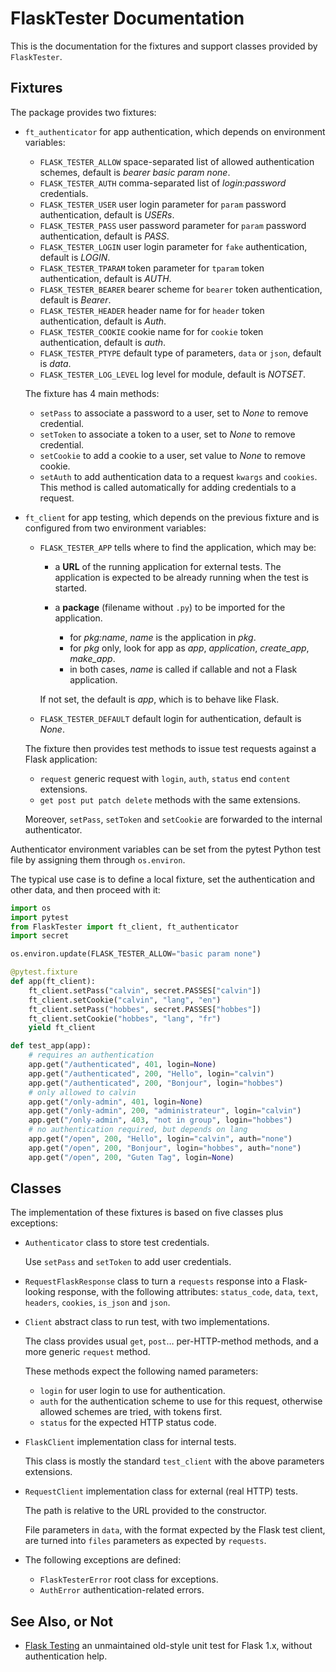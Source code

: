 # FlaskTester Documentation

This is the documentation for the fixtures and support classes provided
by `FlaskTester`.

## Fixtures

The package provides two fixtures:

- `ft_authenticator` for app authentication, which depends on environment variables:

  - `FLASK_TESTER_ALLOW` space-separated list of allowed authentication schemes,
    default is _bearer basic param none_.
  - `FLASK_TESTER_AUTH` comma-separated list of _login:password_ credentials.
  - `FLASK_TESTER_USER` user login parameter for `param` password authentication,
    default is _USERs_.
  - `FLASK_TESTER_PASS` user password parameter for `param` password authentication,
    default is _PASS_.
  - `FLASK_TESTER_LOGIN` user login parameter for `fake` authentication,
    default is _LOGIN_.
  - `FLASK_TESTER_TPARAM` token parameter for `tparam` token authentication,
    default is _AUTH_.
  - `FLASK_TESTER_BEARER` bearer scheme for `bearer` token authentication,
    default is _Bearer_.
  - `FLASK_TESTER_HEADER` header name for for `header` token authentication,
    default is _Auth_.
  - `FLASK_TESTER_COOKIE` cookie name for for `cookie` token authentication,
    default is _auth_.
  - `FLASK_TESTER_PTYPE` default type of parameters, `data` or `json`,
    default is _data_.
  - `FLASK_TESTER_LOG_LEVEL` log level for module,
    default is _NOTSET_.

  The fixture has 4 main methods:
  - `setPass` to associate a password to a user, set to _None_ to remove credential.
  - `setToken` to associate a token to a user, set to _None_ to remove credential.
  - `setCookie` to add a cookie to a user, set value to _None_ to remove cookie.
  - `setAuth` to add authentication data to a request `kwargs` and `cookies`.  
    This method is called automatically for adding credentials to a request.

- `ft_client` for app testing, which depends on the previous fixture and
  is configured from two environment variables:

  - `FLASK_TESTER_APP` tells where to find the application, which may be:

    - a **URL** of the running application for external tests.
      The application is expected to be already running when the test is started.
  
    - a **package** (filename without `.py`) to be imported for the application.
      - for _pkg:name_, _name_ is the application in _pkg_.
      - for _pkg_ only, look for app as _app_, _application_, _create_app_, _make_app_.
      - in both cases, _name_ is called if callable and not a Flask application.
  
    If not set, the default is _app_, which is to behave like Flask.

  - `FLASK_TESTER_DEFAULT` default login for authentication, default is _None_.

  The fixture then provides test methods to issue test requests against a Flask application:

  - `request` generic request with `login`, `auth`, `status` end `content` extensions.
  - `get post put patch delete` methods with the same extensions.

  Moreover, `setPass`, `setToken` and `setCookie` are forwarded to the internal authenticator.

Authenticator environment variables can be set from the pytest Python test file by
assigning them through `os.environ`.

The typical use case is to define a local fixture, set the authentication and
other data, and then proceed with it:

```python
import os
import pytest
from FlaskTester import ft_client, ft_authenticator
import secret

os.environ.update(FLASK_TESTER_ALLOW="basic param none")

@pytest.fixture
def app(ft_client):
    ft_client.setPass("calvin", secret.PASSES["calvin"])
    ft_client.setCookie("calvin", "lang", "en")
    ft_client.setPass("hobbes", secret.PASSES["hobbes"])
    ft_client.setCookie("hobbes", "lang", "fr")
    yield ft_client

def test_app(app):
    # requires an authentication
    app.get("/authenticated", 401, login=None)
    app.get("/authenticated", 200, "Hello", login="calvin")
    app.get("/authenticated", 200, "Bonjour", login="hobbes")
    # only allowed to calvin
    app.get("/only-admin", 401, login=None)
    app.get("/only-admin", 200, "administrateur", login="calvin")
    app.get("/only-admin", 403, "not in group", login="hobbes")
    # no authentication required, but depends on lang
    app.get("/open", 200, "Hello", login="calvin", auth="none")
    app.get("/open", 200, "Bonjour", login="hobbes", auth="none")
    app.get("/open", 200, "Guten Tag", login=None)
```

## Classes

The implementation of these fixtures is based on five classes plus exceptions:

- `Authenticator` class to store test credentials.

  Use `setPass` and `setToken` to add user credentials.

- `RequestFlaskResponse` class to turn a `requests` response into
  a Flask-looking response, with the following attributes: `status_code`,
  `data`, `text`, `headers`, `cookies`, `is_json` and `json`.

- `Client` abstract class to run test, with two implementations.

  The class provides usual `get`, `post`… per-HTTP-method methods,
  and a more generic `request` method.

  These methods expect the following named parameters:

  - `login` for user login to use for authentication.
  - `auth` for the authentication scheme to use for this request,
    otherwise allowed schemes are tried, with tokens first.
  - `status` for the expected HTTP status code.

- `FlaskClient` implementation class for internal tests.

   This class is mostly the standard `test_client` with the above parameters
   extensions.

- `RequestClient` implementation class for external (real HTTP) tests.

  The path is relative to the URL provided to the constructor.

  File parameters in `data`, with the format expected by the Flask test client,
  are turned into `files` parameters as expected by `requests`.

- The following exceptions are defined:
  - `FlaskTesterError` root class for exceptions.
  - `AuthError` authentication-related errors.

## See Also, or Not

- [Flask Testing](https://github.com/jarus/flask-testing) an unmaintained
  old-style unit test for Flask 1.x, without authentication help.
